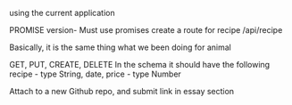 using the current application

PROMISE version- Must use promises 
create a route for recipe /api/recipe 

Basically, it is the same thing what we been doing for animal

GET, PUT, CREATE, DELETE
In the schema it should have the following
recipe - type String, date, price - type Number

Attach to a new Github repo, and submit link in essay section